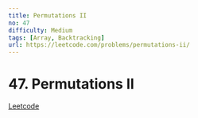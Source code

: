 ```yaml
---
title: Permutations II
no: 47
difficulty: Medium
tags: [Array, Backtracking]
url: https://leetcode.com/problems/permutations-ii/
---
```


# 47. Permutations II

[Leetcode](https://leetcode.com/problems/permutations-ii/)

